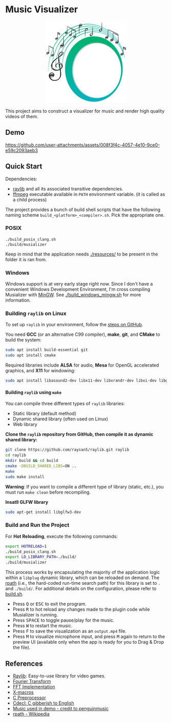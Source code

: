 # Music Visualizer

<p align=center>
  <img src="./resources/logo/logo-256.png">
</p>

This project aims to construct a visualizer for music and render high quality videos of them. 

## Demo 
https://github.com/user-attachments/assets/008f3f4c-4057-4e10-9ce0-e59c2093aeb3

## Quick Start

Dependencies: 
- [raylib](https://www.raylib.com/) and all its associated transitive dependencies.
- [ffmpeg](https://ffmpeg.org/) executable available in `PATH` environment variable. (it is called as a child process)


The project provides a bunch of build shell scripts that have the following naming scheme `build_<platform>_<compiler>.sh`. Pick the appropriate one.

### POSIX

```console
./build_posix_clang.sh
./build/musializer
```

Keep in mind that the application needs [./resources/](./resources/) to be present in the folder it is ran from.

### Windows

Windows support is at very early stage right now. Since I don't have a convenient Windows Development Environment, I'm cross compiling Musializer with [MinGW](https://www.mingw-w64.org/). See [./build_windows_mingw.sh](./build_windows_mingw.sh) for more information.


### Building `raylib` on Linux
To set up `raylib` in your environment, follow the [steps on GitHub](https://github.com/raysan5/raylib).

You need **GCC** (or an alternative C99 compiler), **make**, **git**, and **CMake** to build the system:

```bash
sudo apt install build-essential git
sudo apt install cmake
```

Required libraries include **ALSA** for audio, **Mesa** for OpenGL accelerated graphics, and **X11** for windowing:

```bash
sudo apt install libasound2-dev libx11-dev libxrandr-dev libxi-dev libgl1-mesa-dev libglu1-mesa-dev libxcursor-dev libxinerama-dev libwayland-dev libxkbcommon-dev
```

#### Building `raylib` using `make`

You can compile three different types of `raylib` libraries:
- Static library (default method)
- Dynamic shared library (often used on Linux)
- Web library

**Clone the `raylib` repository from GitHub, then compile it as dynamic shared library:**

```bash
git clone https://github.com/raysan5/raylib.git raylib
cd raylib
mkdir build && cd build
cmake -DBUILD_SHARED_LIBS=ON ..
make
sudo make install
```

**Warning**: If you want to compile a different type of library (static, etc.), you must run `make clean` before recompiling.

**Insatll GLFW library**
```bash
sudo apt-get install libglfw3-dev
```
### Build and Run the Project

For **Hot Reloading**, execute the following commands:

```bash
export HOTRELOAD=1
./build_posix_clang.sh
export LD_LIBRARY_PATH=./build/
./build/musializer
```

This process works by encapsulating the majority of the application logic within a `libplug` dynamic library, which can be reloaded on demand. The [rpath](https://en.wikipedia.org/wiki/Rpath) (i.e., the hard-coded run-time search path) for this library is set to `.` and `./build/`. For additional details on the configuration, please refer to [build.sh](./build.sh).

- Press <kbd>Q</kbd> or <kbd>ESC</kbd> to exit the program.
- Press <kbd>R</kbd> to hot reload any changes made to the plugin code while Musializer is running.
- Press <kbd>SPACE</kbd> to toggle pause/play for the music.
- Press <kbd>W</kbd> to restart the music.
- Press <kbd>F</kbd> to save the visualization as an `output.mp4` file.
- Press <kbd>M</kbd> to visualize microphone input, and press <kbd>M</kbd> again to return to the preview UI (available only when the app is ready for you to Drag & Drop the file).

## References

- [Raylib](https://www.raylib.com/): Easy-to-use library for video games.
- [Fourier Transform](https://github.com/realsanjeev/Music-gerne-classification-using-deep-learning/wiki/Fourier-Transform)
- [FFT Implementation](https://rosettacode.org/wiki/Fast_Fourier_transform#Python)
- [X-macros](https://en.wikipedia.org/wiki/X_macro)
- [C Preprocessor](https://en.wikipedia.org/wiki/C_preprocessor)
- [Cdecl: C gibberish to English](https://cdecl.org/?q=float+%28*fs%29%5B2%5D)
- [Music used in demo - credit to penguinmusic](https://pixabay.com/music/future-bass-powerful-beat-121791/)
- [rpath - Wikipedia](https://en.wikipedia.org/wiki/Rpath)
